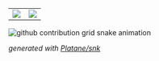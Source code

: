 <table border="0">
  <tr>
    <td>
      <a href="#TOP">
        <img src="https://github-readme-stats-git-masterrstaa-rickstaa.vercel.app/api/top-langs/?username=Saltrol&layout=compact&hide=VHDL,javascript&langs_count=8&hide_border=true" style="color:gray;cursor:pointer;pointer-events:none;">
      </a>
    </td>
    <td>
      <a href="#TOP">
        <img src="https://github-readme-stats-git-masterrstaa-rickstaa.vercel.app/api?username=Saltrol&count_private=true&show_icons=true&theme=buefy&hide_border=true" style="color:gray;cursor:pointer;pointer-events:none;">
      </a>
    </td>
  </tr>
</table>
<picture>
  <source media="(prefers-color-scheme: dark)" srcset="https://raw.githubusercontent.com/saltrol/saltrol/output/github-contribution-grid-snake-dark.svg">
  <source media="(prefers-color-scheme: light)" srcset="https://raw.githubusercontent.com/saltrol/saltrol/output/github-contribution-grid-snake.svg">
  <img alt="github contribution grid snake animation" src="https://raw.githubusercontent.com/saltrol/saltrol/output/github-contribution-grid-snake.svg">
</picture>

_generated with [Platane/snk](https://github.com/saltrol/snk)_
